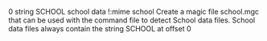 0 string SCHOOL school data !:mime school Create a magic file school.mgc that can be used with the command file to detect School data files. School data files always contain the string SCHOOL at offset 0
